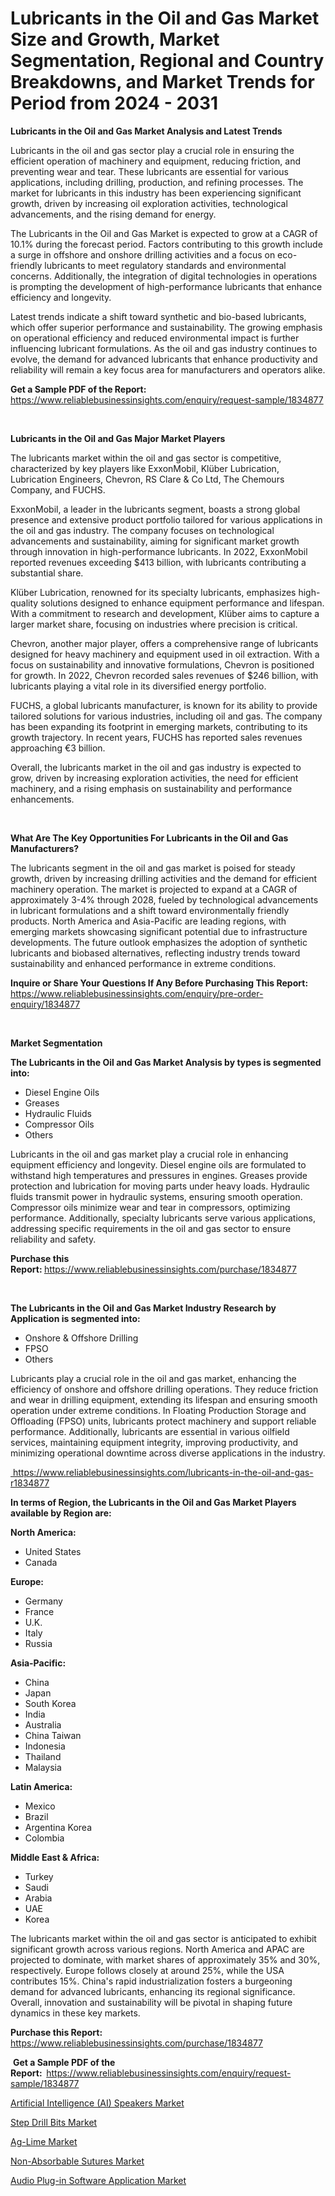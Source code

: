 <p><h1>Lubricants in the Oil and Gas Market Size and Growth, Market Segmentation, Regional and Country Breakdowns, and Market Trends for Period from 2024 -  2031</h1></p><p><strong>Lubricants in the Oil and Gas Market Analysis and Latest Trends</strong></p>
<p><p>Lubricants in the oil and gas sector play a crucial role in ensuring the efficient operation of machinery and equipment, reducing friction, and preventing wear and tear. These lubricants are essential for various applications, including drilling, production, and refining processes. The market for lubricants in this industry has been experiencing significant growth, driven by increasing oil exploration activities, technological advancements, and the rising demand for energy.</p><p>The Lubricants in the Oil and Gas Market is expected to grow at a CAGR of 10.1% during the forecast period. Factors contributing to this growth include a surge in offshore and onshore drilling activities and a focus on eco-friendly lubricants to meet regulatory standards and environmental concerns. Additionally, the integration of digital technologies in operations is prompting the development of high-performance lubricants that enhance efficiency and longevity.</p><p>Latest trends indicate a shift toward synthetic and bio-based lubricants, which offer superior performance and sustainability. The growing emphasis on operational efficiency and reduced environmental impact is further influencing lubricant formulations. As the oil and gas industry continues to evolve, the demand for advanced lubricants that enhance productivity and reliability will remain a key focus area for manufacturers and operators alike.</p></p>
<p><strong>Get a Sample PDF of the Report:&nbsp;</strong> <a href="https://www.reliablebusinessinsights.com/enquiry/request-sample/1834877?utm_campaign=1135&utm_medium=2&utm_source=Github&utm_content=ia&utm_term=16102024&utm_id=lubricants-in-the-oil-and-gas">https://www.reliablebusinessinsights.com/enquiry/request-sample/1834877</a></p>
<p>&nbsp;</p>
<p><strong>Lubricants in the Oil and Gas Major Market Players</strong></p>
<p><p>The lubricants market within the oil and gas sector is competitive, characterized by key players like ExxonMobil, Klüber Lubrication, Lubrication Engineers, Chevron, RS Clare & Co Ltd, The Chemours Company, and FUCHS. </p><p>ExxonMobil, a leader in the lubricants segment, boasts a strong global presence and extensive product portfolio tailored for various applications in the oil and gas industry. The company focuses on technological advancements and sustainability, aiming for significant market growth through innovation in high-performance lubricants. In 2022, ExxonMobil reported revenues exceeding $413 billion, with lubricants contributing a substantial share.</p><p>Klüber Lubrication, renowned for its specialty lubricants, emphasizes high-quality solutions designed to enhance equipment performance and lifespan. With a commitment to research and development, Klüber aims to capture a larger market share, focusing on industries where precision is critical.</p><p>Chevron, another major player, offers a comprehensive range of lubricants designed for heavy machinery and equipment used in oil extraction. With a focus on sustainability and innovative formulations, Chevron is positioned for growth. In 2022, Chevron recorded sales revenues of $246 billion, with lubricants playing a vital role in its diversified energy portfolio.</p><p>FUCHS, a global lubricants manufacturer, is known for its ability to provide tailored solutions for various industries, including oil and gas. The company has been expanding its footprint in emerging markets, contributing to its growth trajectory. In recent years, FUCHS has reported sales revenues approaching €3 billion.</p><p>Overall, the lubricants market in the oil and gas industry is expected to grow, driven by increasing exploration activities, the need for efficient machinery, and a rising emphasis on sustainability and performance enhancements.</p></p>
<p>&nbsp;</p>
<p><strong>What Are The Key Opportunities For Lubricants in the Oil and Gas Manufacturers?</strong></p>
<p><p>The lubricants segment in the oil and gas market is poised for steady growth, driven by increasing drilling activities and the demand for efficient machinery operation. The market is projected to expand at a CAGR of approximately 3-4% through 2028, fueled by technological advancements in lubricant formulations and a shift toward environmentally friendly products. North America and Asia-Pacific are leading regions, with emerging markets showcasing significant potential due to infrastructure developments. The future outlook emphasizes the adoption of synthetic lubricants and biobased alternatives, reflecting industry trends toward sustainability and enhanced performance in extreme conditions.</p></p>
<p><strong>Inquire or Share Your Questions If Any Before Purchasing This Report:</strong> <a href="https://www.reliablebusinessinsights.com/enquiry/pre-order-enquiry/1834877?utm_campaign=1135&utm_medium=2&utm_source=Github&utm_content=ia&utm_term=16102024&utm_id=lubricants-in-the-oil-and-gas">https://www.reliablebusinessinsights.com/enquiry/pre-order-enquiry/1834877</a></p>
<p>&nbsp;</p>
<p><strong>Market Segmentation</strong></p>
<p><strong>The Lubricants in the Oil and Gas Market Analysis by types is segmented into:</strong></p>
<p><ul><li>Diesel Engine Oils</li><li>Greases</li><li>Hydraulic Fluids</li><li>Compressor Oils</li><li>Others</li></ul></p>
<p><p>Lubricants in the oil and gas market play a crucial role in enhancing equipment efficiency and longevity. Diesel engine oils are formulated to withstand high temperatures and pressures in engines. Greases provide protection and lubrication for moving parts under heavy loads. Hydraulic fluids transmit power in hydraulic systems, ensuring smooth operation. Compressor oils minimize wear and tear in compressors, optimizing performance. Additionally, specialty lubricants serve various applications, addressing specific requirements in the oil and gas sector to ensure reliability and safety.</p></p>
<p><strong>Purchase this Report:&nbsp;</strong><a href="https://www.reliablebusinessinsights.com/purchase/1834877?utm_campaign=1135&utm_medium=2&utm_source=Github&utm_content=ia&utm_term=16102024&utm_id=lubricants-in-the-oil-and-gas">https://www.reliablebusinessinsights.com/purchase/1834877</a></p>
<p>&nbsp;</p>
<p><strong>The Lubricants in the Oil and Gas Market Industry Research by Application is segmented into:</strong></p>
<p><ul><li>Onshore & Offshore Drilling</li><li>FPSO</li><li>Others</li></ul></p>
<p><p>Lubricants play a crucial role in the oil and gas market, enhancing the efficiency of onshore and offshore drilling operations. They reduce friction and wear in drilling equipment, extending its lifespan and ensuring smooth operation under extreme conditions. In Floating Production Storage and Offloading (FPSO) units, lubricants protect machinery and support reliable performance. Additionally, lubricants are essential in various oilfield services, maintaining equipment integrity, improving productivity, and minimizing operational downtime across diverse applications in the industry.</p></p>
<p><a href="https://www.reliablebusinessinsights.com/lubricants-in-the-oil-and-gas-r1834877?utm_campaign=1135&utm_medium=2&utm_source=Github&utm_content=ia&utm_term=16102024&utm_id=lubricants-in-the-oil-and-gas">&nbsp;https://www.reliablebusinessinsights.com/lubricants-in-the-oil-and-gas-r1834877</a></p>
<p><strong>In terms of Region, the Lubricants in the Oil and Gas Market Players available by Region are:</strong></p>
<p>
    <p> <strong> North America: </strong>
        <ul>
            <li>United States</li>
            <li>Canada</li>
        </ul>
        </p> 
    <p> <strong> Europe: </strong>
        <ul>
            <li>Germany</li>
            <li>France</li>
            <li>U.K.</li>
            <li>Italy</li>
            <li>Russia</li>
        </ul>
        </p> 
    <p> <strong> Asia-Pacific: </strong>
        <ul>
            <li>China</li>
            <li>Japan</li>
            <li>South Korea</li>
            <li>India</li>
            <li>Australia</li>
            <li>China Taiwan</li>
            <li>Indonesia</li>
            <li>Thailand</li>
            <li>Malaysia</li>
        </ul>
        </p> 
    <p> <strong> Latin America: </strong>
        <ul>
            <li>Mexico</li>
            <li>Brazil</li>
            <li>Argentina Korea</li>
            <li>Colombia</li>
        </ul>
        </p> 
    <p> <strong> Middle East & Africa: </strong>
        <ul>
            <li>Turkey</li>
            <li>Saudi</li>
            <li>Arabia</li>
            <li>UAE</li>
            <li>Korea</li>
        </ul>
    </p>
    </p>
<p><p>The lubricants market within the oil and gas sector is anticipated to exhibit significant growth across various regions. North America and APAC are projected to dominate, with market shares of approximately 35% and 30%, respectively. Europe follows closely at around 25%, while the USA contributes 15%. China's rapid industrialization fosters a burgeoning demand for advanced lubricants, enhancing its regional significance. Overall, innovation and sustainability will be pivotal in shaping future dynamics in these key markets.</p></p>
<p><strong>Purchase this Report: </strong><a href="https://www.reliablebusinessinsights.com/purchase/1834877?utm_campaign=1135&utm_medium=2&utm_source=Github&utm_content=ia&utm_term=16102024&utm_id=lubricants-in-the-oil-and-gas">https://www.reliablebusinessinsights.com/purchase/1834877</a></p>
<p>&nbsp;<strong>Get a Sample PDF of the Report:&nbsp;&nbsp;</strong><a href="https://www.reliablebusinessinsights.com/enquiry/request-sample/1834877?utm_campaign=1135&utm_medium=2&utm_source=Github&utm_content=ia&utm_term=16102024&utm_id=lubricants-in-the-oil-and-gas">https://www.reliablebusinessinsights.com/enquiry/request-sample/1834877</a></p>
<p><strong></strong></p>
<p><p><a href="https://www.linkedin.com/pulse/unveiling-market-trends-global-artificial-intelligence-ai-z7vnc?trk=public_post_embed_feed-article-content&utm_campaign=1135&utm_medium=2&utm_source=Github&utm_content=ia&utm_term=16102024&utm_id=lubricants-in-the-oil-and-gas">Artificial Intelligence (AI) Speakers Market</a></p><p><a href="https://issuu.com/reportprime-2/docs/step-drill-bits-market-size-2030.pp_52ec898e27daea?utm_campaign=1135&utm_medium=2&utm_source=Github&utm_content=ia&utm_term=16102024&utm_id=lubricants-in-the-oil-and-gas">Step Drill Bits Market</a></p><p><a href="https://www.linkedin.com/pulse/comprehensive-ag-lime-market-report-regional-analysis-growth-ilqdc?trk=public_post_embed_feed-article-content&utm_campaign=1135&utm_medium=2&utm_source=Github&utm_content=ia&utm_term=16102024&utm_id=lubricants-in-the-oil-and-gas">Ag-Lime Market</a></p><p><a href="https://github.com/ellinutterosx5/Market-Research-Report-List-1/blob/main/non-absorbable-sutures-market.md?utm_campaign=1135&utm_medium=2&utm_source=Github&utm_content=ia&utm_term=16102024&utm_id=lubricants-in-the-oil-and-gas">Non-Absorbable Sutures Market</a></p><p><a href="https://github.com/baldonopiturbeu/Market-Research-Report-List-1/blob/main/audio-plug-in-software-application-market.md?utm_campaign=1135&utm_medium=2&utm_source=Github&utm_content=ia&utm_term=16102024&utm_id=lubricants-in-the-oil-and-gas">Audio Plug-in Software Application Market</a></p></p>